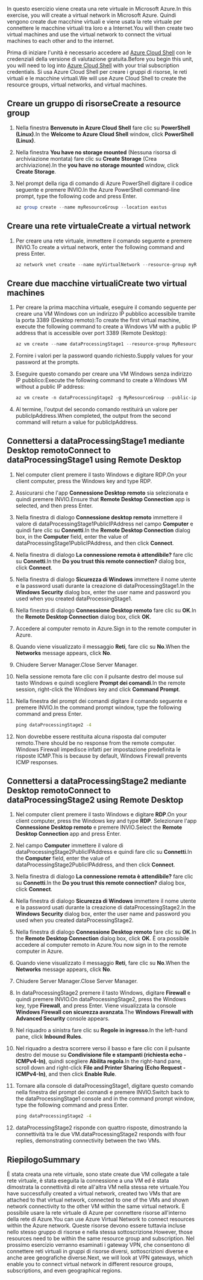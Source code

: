 <span data-ttu-id="b3164-101">In questo esercizio viene creata una rete virtuale in Microsoft Azure.</span><span class="sxs-lookup"><span data-stu-id="b3164-101">In this exercise, you will create a virtual network in Microsoft Azure.</span></span> <span data-ttu-id="b3164-102">Quindi vengono create due macchine virtuali e viene usata la rete virtuale per connettere le macchine virtuali tra loro e a Internet.</span><span class="sxs-lookup"><span data-stu-id="b3164-102">You will then create two virtual machines and use the virtual network to connect the virtual machines to each other and to the internet.</span></span>

<span data-ttu-id="b3164-103">Prima di iniziare l'unità è necessario accedere ad [Azure Cloud Shell](https://shell.azure.com) con le credenziali della versione di valutazione gratuita.</span><span class="sxs-lookup"><span data-stu-id="b3164-103">Before you begin this unit, you will need to log into [Azure Cloud Shell](https://shell.azure.com) with your trial subscription credentials.</span></span> <span data-ttu-id="b3164-104">Si usa Azure Cloud Shell per creare i gruppi di risorse, le reti virtuali e le macchine virtuali.</span><span class="sxs-lookup"><span data-stu-id="b3164-104">We will use Azure Cloud Shell to create the resource groups, virtual networks, and virtual machines.</span></span>

## <a name="create-a-resource-group"></a><span data-ttu-id="b3164-105">Creare un gruppo di risorse</span><span class="sxs-lookup"><span data-stu-id="b3164-105">Create a resource group</span></span>

1. <span data-ttu-id="b3164-106">Nella finestra **Benvenuto in Azure Cloud Shell** fare clic su **PowerShell (Linux)**.</span><span class="sxs-lookup"><span data-stu-id="b3164-106">In the **Welcome to Azure Cloud Shell** window, click **PowerShell (Linux)**.</span></span>

1. <span data-ttu-id="b3164-107">Nella finestra **You have no storage mounted** (Nessuna risorsa di archiviazione montata) fare clic su **Create Storage** (Crea archiviazione).</span><span class="sxs-lookup"><span data-stu-id="b3164-107">In the **you have no storage mounted** window, click **Create Storage**.</span></span>

1. <span data-ttu-id="b3164-108">Nel prompt della riga di comando di Azure PowerShell digitare il codice seguente e premere INVIO.</span><span class="sxs-lookup"><span data-stu-id="b3164-108">In the Azure PowerShell command-line prompt, type the following code and press Enter.</span></span>

    ```PowerShell
    az group create --name myResourceGroup --location eastus
    ```

## <a name="create-a-virtual-network"></a><span data-ttu-id="b3164-109">Creare una rete virtuale</span><span class="sxs-lookup"><span data-stu-id="b3164-109">Create a virtual network</span></span>

1. <span data-ttu-id="b3164-110">Per creare una rete virtuale, immettere il comando seguente e premere INVIO.</span><span class="sxs-lookup"><span data-stu-id="b3164-110">To create a virtual network, enter the following command and press Enter.</span></span>

    ```PowerShell
    az network vnet create --name myVirtualNetwork --resource-group myResourceGroup --subnet-name default
    ```

## <a name="create-two-virtual-machines"></a><span data-ttu-id="b3164-111">Creare due macchine virtuali</span><span class="sxs-lookup"><span data-stu-id="b3164-111">Create two virtual machines</span></span>

1. <span data-ttu-id="b3164-112">Per creare la prima macchina virtuale, eseguire il comando seguente per creare una VM Windows con un indirizzo IP pubblico accessibile tramite la porta 3389 (Desktop remoto):</span><span class="sxs-lookup"><span data-stu-id="b3164-112">To create the first virtual machine, execute the following command to create a Windows VM with a public IP address that is accessible over port 3389 (Remote Desktop):</span></span>

    ``` PowerShell
    az vm create --name dataProcessingStage1 --resource-group MyResourceGroup --admin-username "DataAdmin"--image Win2016Datacenter
    ```

1. <span data-ttu-id="b3164-113">Fornire i valori per la password quando richiesto.</span><span class="sxs-lookup"><span data-stu-id="b3164-113">Supply values for your password at the prompts.</span></span>

1. <span data-ttu-id="b3164-114">Eseguire questo comando per creare una VM Windows senza indirizzo IP pubblico:</span><span class="sxs-lookup"><span data-stu-id="b3164-114">Execute the following command to create a Windows VM without a public IP address:</span></span>

    ```PowerShell
    az vm create -n dataProcessingStage2 -g MyResourceGroup --public-ip-address '' --admin-username "DataAdmin"--image Win2016Datacenter
    ```

1. <span data-ttu-id="b3164-115">Al termine, l'output del secondo comando restituirà un valore per publicIpAddress.</span><span class="sxs-lookup"><span data-stu-id="b3164-115">When completed, the output from the second command will return a value for publicIpAddress.</span></span>

## <a name="connect-to-dataprocessingstage1-using-remote-desktop"></a><span data-ttu-id="b3164-116">Connettersi a dataProcessingStage1 mediante Desktop remoto</span><span class="sxs-lookup"><span data-stu-id="b3164-116">Connect to dataProcessingStage1 using Remote Desktop</span></span>

1. <span data-ttu-id="b3164-117">Nel computer client premere il tasto Windows e digitare RDP.</span><span class="sxs-lookup"><span data-stu-id="b3164-117">On your client computer, press the Windows key and type RDP.</span></span>

1. <span data-ttu-id="b3164-118">Assicurarsi che l'app **Connessione Desktop remoto** sia selezionata e quindi premere INVIO.</span><span class="sxs-lookup"><span data-stu-id="b3164-118">Ensure that **Remote Desktop Connection** app is selected, and then press Enter.</span></span>

1. <span data-ttu-id="b3164-119">Nella finestra di dialogo **Connessione desktop remoto** immettere il valore di dataProcessingStage1PublicIPAddress nel campo **Computer** e quindi fare clic su **Connetti**.</span><span class="sxs-lookup"><span data-stu-id="b3164-119">In the **Remote Desktop Connection** dialog box, in the **Computer** field, enter the value of dataProcessingStage1PublicIPAddress, and then click **Connect**.</span></span>

1. <span data-ttu-id="b3164-120">Nella finestra di dialogo **La connessione remota è attendibile?** fare clic su **Connetti**.</span><span class="sxs-lookup"><span data-stu-id="b3164-120">In the **Do you trust this remote connection?** dialog box, click **Connect**.</span></span>

1. <span data-ttu-id="b3164-121">Nella finestra di dialogo **Sicurezza di Windows** immettere il nome utente e la password usati durante la creazione di dataProcessingStage1.</span><span class="sxs-lookup"><span data-stu-id="b3164-121">In the **Windows Security** dialog box, enter the user name and password you used when you created dataProcessingStage1.</span></span>

1. <span data-ttu-id="b3164-122">Nella finestra di dialogo **Connessione Desktop remoto** fare clic su **OK**.</span><span class="sxs-lookup"><span data-stu-id="b3164-122">In the **Remote Desktop Connection** dialog box, click **OK**.</span></span>

1. <span data-ttu-id="b3164-123">Accedere al computer remoto in Azure.</span><span class="sxs-lookup"><span data-stu-id="b3164-123">Sign in to the remote computer in Azure.</span></span>

1. <span data-ttu-id="b3164-124">Quando viene visualizzato il messaggio **Reti**, fare clic su **No**.</span><span class="sxs-lookup"><span data-stu-id="b3164-124">When the **Networks** message appears, click **No**.</span></span>

1. <span data-ttu-id="b3164-125">Chiudere Server Manager.</span><span class="sxs-lookup"><span data-stu-id="b3164-125">Close Server Manager.</span></span>

1. <span data-ttu-id="b3164-126">Nella sessione remota fare clic con il pulsante destro del mouse sul tasto Windows e quindi scegliere **Prompt dei comandi**.</span><span class="sxs-lookup"><span data-stu-id="b3164-126">In the remote session, right-click the Windows key and click **Command Prompt**.</span></span>

1. <span data-ttu-id="b3164-127">Nella finestra del prompt dei comandi digitare il comando seguente e premere INVIO.</span><span class="sxs-lookup"><span data-stu-id="b3164-127">In the command prompt window, type the following command and press Enter.</span></span>

    ```cmd
    ping dataProcessingStage2 -4
    ```

1. <span data-ttu-id="b3164-128">Non dovrebbe essere restituita alcuna risposta dal computer remoto.</span><span class="sxs-lookup"><span data-stu-id="b3164-128">There should be no response from the remote computer.</span></span> <span data-ttu-id="b3164-129">Windows Firewall impedisce infatti per impostazione predefinita le risposte ICMP.</span><span class="sxs-lookup"><span data-stu-id="b3164-129">This is because by default, Windows Firewall prevents ICMP responses.</span></span>

## <a name="connect-to-dataprocessingstage2-using-remote-desktop"></a><span data-ttu-id="b3164-130">Connettersi a dataProcessingStage2 mediante Desktop remoto</span><span class="sxs-lookup"><span data-stu-id="b3164-130">Connect to dataProcessingStage2 using Remote Desktop</span></span>

1. <span data-ttu-id="b3164-131">Nel computer client premere il tasto Windows e digitare **RDP**.</span><span class="sxs-lookup"><span data-stu-id="b3164-131">On your client computer, press the Windows key and type **RDP**.</span></span> <span data-ttu-id="b3164-132">Selezionare l'app **Connessione Desktop remoto** e premere INVIO.</span><span class="sxs-lookup"><span data-stu-id="b3164-132">Select the **Remote Desktop Connection** app and press Enter.</span></span>

1. <span data-ttu-id="b3164-133">Nel campo **Computer** immettere il valore di dataProcessingStage2PublicIPAddress e quindi fare clic su **Connetti**.</span><span class="sxs-lookup"><span data-stu-id="b3164-133">In the **Computer** field, enter the value of dataProcessingStage2PublicIPAddress, and then click **Connect**.</span></span>

1. <span data-ttu-id="b3164-134">Nella finestra di dialogo **La connessione remota è attendibile?** fare clic su **Connetti**.</span><span class="sxs-lookup"><span data-stu-id="b3164-134">In the **Do you trust this remote connection?** dialog box, click **Connect**.</span></span>

1. <span data-ttu-id="b3164-135">Nella finestra di dialogo **Sicurezza di Windows** immettere il nome utente e la password usati durante la creazione di dataProcessingStage2.</span><span class="sxs-lookup"><span data-stu-id="b3164-135">In the **Windows Security** dialog box, enter the user name and password you used when you created dataProcessingStage2.</span></span>

1. <span data-ttu-id="b3164-136">Nella finestra di dialogo **Connessione Desktop remoto** fare clic su **OK**.</span><span class="sxs-lookup"><span data-stu-id="b3164-136">In the **Remote Desktop Connection** dialog box, click **OK**.</span></span> <span data-ttu-id="b3164-137">È ora possibile accedere al computer remoto in Azure.</span><span class="sxs-lookup"><span data-stu-id="b3164-137">You now sign in to the remote computer in Azure.</span></span>

1. <span data-ttu-id="b3164-138">Quando viene visualizzato il messaggio **Reti**, fare clic su **No**.</span><span class="sxs-lookup"><span data-stu-id="b3164-138">When the **Networks** message appears, click **No**.</span></span>

1. <span data-ttu-id="b3164-139">Chiudere Server Manager.</span><span class="sxs-lookup"><span data-stu-id="b3164-139">Close Server Manager.</span></span>

1. <span data-ttu-id="b3164-140">In dataProcessingStage2 premere il tasto Windows, digitare **Firewall** e quindi premere INVIO.</span><span class="sxs-lookup"><span data-stu-id="b3164-140">On dataProcessingStage2, press the Windows key, type **Firewall**, and press Enter.</span></span> <span data-ttu-id="b3164-141">Viene visualizzata la console **Windows Firewall con sicurezza avanzata**.</span><span class="sxs-lookup"><span data-stu-id="b3164-141">The **Windows Firewall with Advanced Security** console appears.</span></span>

1. <span data-ttu-id="b3164-142">Nel riquadro a sinistra fare clic su **Regole in ingresso**.</span><span class="sxs-lookup"><span data-stu-id="b3164-142">In the left-hand pane, click **Inbound Rules**.</span></span>

1. <span data-ttu-id="b3164-143">Nel riquadro a destra scorrere verso il basso e fare clic con il pulsante destro del mouse su **Condivisione file e stampanti (richiesta echo - ICMPv4-In)**, quindi scegliere **Abilita regola**.</span><span class="sxs-lookup"><span data-stu-id="b3164-143">In the right-hand pane, scroll down and right-click **File and Printer Sharing (Echo Request - ICMPv4-In)**, and then click **Enable Rule**.</span></span>

1. <span data-ttu-id="b3164-144">Tornare alla console di dataProcessingStage1, digitare questo comando nella finestra del prompt dei comandi e premere INVIO.</span><span class="sxs-lookup"><span data-stu-id="b3164-144">Switch back to the dataProcessingStage1 console and in the command prompt window, type the following command and press Enter.</span></span>

    ```cmd
    ping dataProcessingStage2 -4
    ```

1. <span data-ttu-id="b3164-145">dataProcessingStage2 risponde con quattro risposte, dimostrando la connettività tra le due VM.</span><span class="sxs-lookup"><span data-stu-id="b3164-145">dataProcessingStage2 responds with four replies, demonstrating connectivity between the two VMs.</span></span>

## <a name="summary"></a><span data-ttu-id="b3164-146">Riepilogo</span><span class="sxs-lookup"><span data-stu-id="b3164-146">Summary</span></span>

<span data-ttu-id="b3164-147">È stata creata una rete virtuale, sono state create due VM collegate a tale rete virtuale, è stata eseguita la connessione a una VM ed è stata dimostrata la connettività di rete all'altra VM nella stessa rete virtuale.</span><span class="sxs-lookup"><span data-stu-id="b3164-147">You have successfully created a virtual network, created two VMs that are attached to that virtual network, connected to one of the VMs and shown network connectivity to the other VM within the same virtual network.</span></span> <span data-ttu-id="b3164-148">È possibile usare la rete virtuale di Azure per connettere risorse all'interno della rete di Azure.</span><span class="sxs-lookup"><span data-stu-id="b3164-148">You can use Azure Virtual Network to connect resources within the Azure network.</span></span> <span data-ttu-id="b3164-149">Queste risorse devono essere tuttavia incluse nello stesso gruppo di risorse e nella stessa sottoscrizione.</span><span class="sxs-lookup"><span data-stu-id="b3164-149">However, those resources need to be within the same resource group and subscription.</span></span> <span data-ttu-id="b3164-150">Nel prossimo esercizio verranno esaminati i gateway VPN, che consentono di connettere reti virtuali in gruppi di risorse diversi, sottoscrizioni diverse e anche aree geografiche diverse.</span><span class="sxs-lookup"><span data-stu-id="b3164-150">Next, we will look at VPN gateways, which enable you to connect virtual network in different resource groups, subscriptions, and even geographical regions.</span></span>
